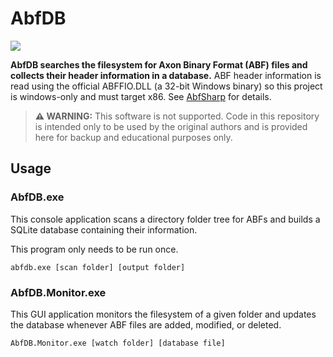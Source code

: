 # AbfDB

[![](https://github.com/swharden/AbfDB/actions/workflows/ci.yaml/badge.svg)](https://github.com/swharden/AbfDB/actions/workflows/ci.yaml)

**AbfDB searches the filesystem for Axon Binary Format (ABF) files and collects their header information in a database.** ABF header information is read using the official ABFFIO.DLL (a 32-bit Windows binary) so this project is windows-only and must target x86. See [AbfSharp](https://github.com/swharden/ABFsharp#dll-requirements) for details.

> **⚠️ WARNING:** This software is not supported. Code in this repository is intended only to be used by the original authors and is provided here for backup and educational purposes only.

## Usage

### **AbfDB.exe** 

This console application scans a directory folder tree for ABFs and builds a SQLite database containing their information. 

This program only needs to be run once.

```
abfdb.exe [scan folder] [output folder]
```

### AbfDB.Monitor.exe

This GUI application monitors the filesystem of a given folder and updates the database whenever ABF files are added, modified, or deleted.

```
AbfDB.Monitor.exe [watch folder] [database file]
```